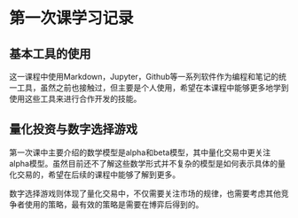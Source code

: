 # 第一次课学习记录

## 基本工具的使用

这一课程中使用Markdown，Jupyter，Github等一系列软件作为编程和笔记的统一工具，虽然之前也接触过，但主要是个人使用，希望在本课程中能够更多地学到使用这些工具来进行合作开发的技能。

## 量化投资与数字选择游戏

第一次课中主要介绍的数学模型是alpha和beta模型，其中量化交易中更关注alpha模型。虽然目前还不了解这些数学形式并不复杂的模型是如何表示具体的量化交易的，希望在后续的课程中能够了解到更多。

数字选择游戏则体现了量化交易中，不仅需要关注市场的规律，也需要考虑其他竞争者使用的策略，最有效的策略是需要在博弈后得到的。